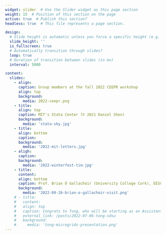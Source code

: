 ```yaml
---
widget: slider  # Use the Slider widget as this page section
weight: 15  # Position of this section on the page
active: true  # Publish this section?
headless: true  # This file represents a page section.

design:
  # Slide height is automatic unless you force a specific height (e.g. '400px')
  slide_height: ''
  is_fullscreen: true
  # Automatically transition through slides?
  loop: true
  # Duration of transition between slides (in ms)
  interval: 5000

content:
  slides:
    - align:
      caption: Group members at the fall 2022 CEEPR workshop
      align: top
      background:
        media: 2022-ceepr.png
    - title:
      align: top
      caption: MIT's Stata Center (© 2021 Daniel Shen)
      background:
        media: 'stata-sky.jpg'
    - title:
      align: bottom
      caption:
      background:
        media: '2022-mit-letters.jpg'
    - aligh:
      caption:
      background:
        media: '2022-winterfest-tim.jpg'
    - title:
      content:
      align: bottom
      caption: Prof. Brian Ó Gallachóir (University College Cork), EESG members, and members of the MIT energy research community (Sep 2022)
      background:
        media: '2022-09-26-brian-o-gallachoir-visit.png'
    # - title:
    #   content:
    #   align: top
    #   caption: Congrats to Tong, who will be starting as an Assistant Professor at SDSU in the fall!
    #   external_link: /posts/2022-07-06-tong-sdsu
    #   background:
    #     media: 'tong-microgrids-presentation.png'
---
```

